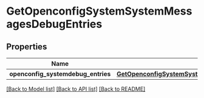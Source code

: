 # GetOpenconfigSystemSystemMessagesDebugEntries

## Properties
Name | Type | Description | Notes
------------ | ------------- | ------------- | -------------
**openconfig_systemdebug_entries** | [**GetOpenconfigSystemSystemOpenconfigsystemsystemMessagesDebugentries**](GetOpenconfigSystemSystemOpenconfigsystemsystemMessagesDebugentries.md) |  | [optional] 

[[Back to Model list]](../README.md#documentation-for-models) [[Back to API list]](../README.md#documentation-for-api-endpoints) [[Back to README]](../README.md)


